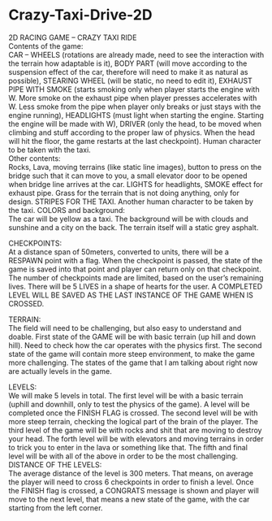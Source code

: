 # Crazy-Taxi-Drive-2D

2D RACING GAME – CRAZY TAXI RIDE  
Contents of the game:  
CAR – WHEELS (rotations are already made, need to see the interaction with the terrain how adaptable is it), BODY PART (will move according to the suspension effect of the car, therefore will need to make it as natural as possible), STEARING WHEEL (will be static, no need to edit it), EXHAUST PIPE WITH SMOKE (starts smoking only when player starts the engine with W. More smoke on the exhaust pipe when player presses accelerates with W. Less smoke from the pipe when player only breaks or just stays with the engine running), HEADLIGHTS (must light when starting the engine. Starting the engine will be made with W), DRIVER (only the head, to be moved when climbing and stuff according to the proper law of physics. When the head will hit the floor, the game restarts at the last checkpoint). Human character to be taken with the taxi.  
Other contents:  
Rocks, Lava, moving terrains (like static line images), button to press on the bridge such that it can move to you, a small elevator door to be opened when bridge line arrives at the car. LIGHTS for headlights, SMOKE effect for exhaust pipe. Grass for the terrain that is not doing anything, only for design. STRIPES FOR THE TAXI. Another human character to be taken by the taxi.
COLORS and background:  
The car will be yellow as a taxi. The background will be with clouds and sunshine and a city on the back. The terrain itself will a static grey asphalt.   

CHECKPOINTS:  
At a distance span of 50meters, converted to units, there will be a RESPAWN point with a flag. When the checkpoint is passed, the state of the game is saved into that point and player can return only on that checkpoint. The number of checkpoints made are limited, based on the user’s remaining lives. There will be 5 LIVES in a shape of hearts for the user. A COMPLETED LEVEL WILL BE SAVED AS THE LAST INSTANCE OF THE GAME WHEN IS CROSSED.

TERRAIN:  
The field will need to be challenging, but also easy to understand and doable. First state of the GAME will be with basic terrain (up hill and down hill). Need to check how the car operates with the physics first. The second state of the game will contain more steep environment, to make the game more challenging. The states of the game that I am talking about right now are actually levels in the game.  

LEVELS:  
We will make 5 levels in total. The first level will be with a basic terrain (uphill and downhill, only to test the physics of the game). A level will be completed once the FINISH FLAG is crossed. The second level will be with more steep terrain, checking the logical part of the brain of the player. The third level of the game will be with rocks and shit that are moving to destroy your head. The forth level will be with elevators and moving terrains in order to trick you to enter in the lava or something like that. The fifth and final level will be with all of the above in order to be the most challenging.  
DISTANCE OF THE LEVELS:  
The average distance of the level is 300 meters. That means, on average the player will need to cross 6 checkpoints in order to finish a level. Once the FINISH flag is crossed, a CONGRATS message is shown and player will move to the next level, that means a new state of the game, with the car starting from the left corner.  


